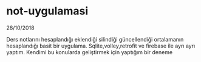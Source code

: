 # not-uygulamasi

28/10/2018

Ders notlarını hesaplandığı eklendiği silindiği güncellendiği ortalamanın hesaplandığı basit bir uygulama.
Sqlite,volley,retrofit ve firebase ile ayrı ayrı yaptım. Kendimi bu konularda geliştirmek için yaptığım bir deneme
